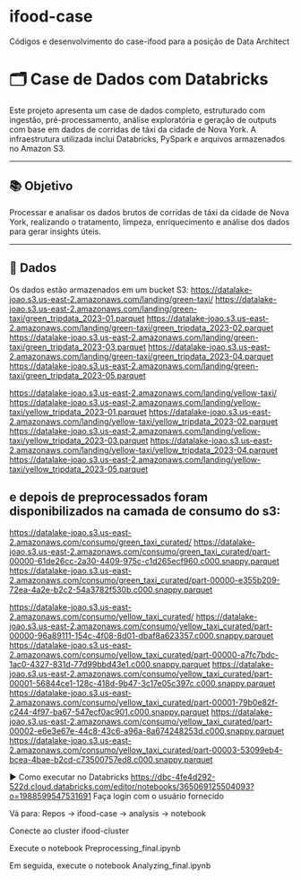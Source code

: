 # ifood-case
Códigos e desenvolvimento do case-ifood para a posição de Data Architect

# 🗂️ Case de Dados com Databricks

Este projeto apresenta um case de dados completo, estruturado com ingestão, pré-processamento, análise exploratória e geração de outputs com base em dados de corridas de táxi da cidade de Nova York. A infraestrutura utilizada inclui Databricks, PySpark e arquivos armazenados no Amazon S3.

---

## 📚 Objetivo

Processar e analisar os dados brutos de corridas de táxi da cidade de Nova York, realizando o tratamento, limpeza, enriquecimento e análise dos dados para gerar insights úteis.

---
## 🧾 Dados

Os dados estão armazenados em um bucket S3:
https://datalake-joao.s3.us-east-2.amazonaws.com/landing/green-taxi/
https://datalake-joao.s3.us-east-2.amazonaws.com/landing/green-taxi/green_tripdata_2023-01.parquet
https://datalake-joao.s3.us-east-2.amazonaws.com/landing/green-taxi/green_tripdata_2023-02.parquet
https://datalake-joao.s3.us-east-2.amazonaws.com/landing/green-taxi/green_tripdata_2023-03.parquet
https://datalake-joao.s3.us-east-2.amazonaws.com/landing/green-taxi/green_tripdata_2023-04.parquet
https://datalake-joao.s3.us-east-2.amazonaws.com/landing/green-taxi/green_tripdata_2023-05.parquet



https://datalake-joao.s3.us-east-2.amazonaws.com/landing/yellow-taxi/
https://datalake-joao.s3.us-east-2.amazonaws.com/landing/yellow-taxi/yellow_tripdata_2023-01.parquet
https://datalake-joao.s3.us-east-2.amazonaws.com/landing/yellow-taxi/yellow_tripdata_2023-02.parquet
https://datalake-joao.s3.us-east-2.amazonaws.com/landing/yellow-taxi/yellow_tripdata_2023-03.parquet
https://datalake-joao.s3.us-east-2.amazonaws.com/landing/yellow-taxi/yellow_tripdata_2023-04.parquet
https://datalake-joao.s3.us-east-2.amazonaws.com/landing/yellow-taxi/yellow_tripdata_2023-05.parquet

## e depois de preprocessados foram disponibilizados na camada de consumo do s3:

https://datalake-joao.s3.us-east-2.amazonaws.com/consumo/green_taxi_curated/
https://datalake-joao.s3.us-east-2.amazonaws.com/consumo/green_taxi_curated/part-00000-61de26cc-2a30-4409-975c-c1d265ecf960.c000.snappy.parquet
https://datalake-joao.s3.us-east-2.amazonaws.com/consumo/green_taxi_curated/part-00000-e355b209-72ea-4a2e-b2c2-54a3782f530b.c000.snappy.parquet

https://datalake-joao.s3.us-east-2.amazonaws.com/consumo/yellow_taxi_curated/
https://datalake-joao.s3.us-east-2.amazonaws.com/consumo/yellow_taxi_curated/part-00000-96a89111-154c-4f08-8d01-dbaf8a623357.c000.snappy.parquet
https://datalake-joao.s3.us-east-2.amazonaws.com/consumo/yellow_taxi_curated/part-00000-a7fc7bdc-1ac0-4327-831d-77d99bbd43e1.c000.snappy.parquet
https://datalake-joao.s3.us-east-2.amazonaws.com/consumo/yellow_taxi_curated/part-00001-56844ce1-128c-418d-9b47-3c17e05c397c.c000.snappy.parquet
https://datalake-joao.s3.us-east-2.amazonaws.com/consumo/yellow_taxi_curated/part-00001-79b0e82f-c244-4f97-ba67-547ecf0ac901.c000.snappy.parquet
https://datalake-joao.s3.us-east-2.amazonaws.com/consumo/yellow_taxi_curated/part-00002-e6e3e67e-44c8-43c6-a96a-8a674248253d.c000.snappy.parquet
https://datalake-joao.s3.us-east-2.amazonaws.com/consumo/yellow_taxi_curated/part-00003-53099eb4-bcea-4bae-b2cd-c73500757ed8.c000.snappy.parquet


▶️ Como executar no Databricks
https://dbc-4fe4d292-522d.cloud.databricks.com/editor/notebooks/365069125504093?o=1988599547531691
Faça login com o usuário fornecido

Vá para: Repos → ifood-case → analysis → notebook

Conecte ao cluster ifood-cluster

Execute o notebook Preprocessing_final.ipynb

Em seguida, execute o notebook Analyzing_final.ipynb

